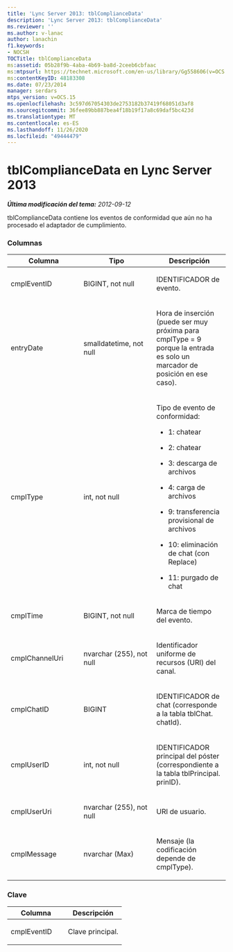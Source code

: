 ```yaml
---
title: 'Lync Server 2013: tblComplianceData'
description: 'Lync Server 2013: tblComplianceData'
ms.reviewer: ''
ms.author: v-lanac
author: lanachin
f1.keywords:
- NOCSH
TOCTitle: tblComplianceData
ms:assetid: 05b28f9b-4aba-4b69-ba8d-2ceeb6cbfaac
ms:mtpsurl: https://technet.microsoft.com/en-us/library/Gg558606(v=OCS.15)
ms:contentKeyID: 48183308
ms.date: 07/23/2014
manager: serdars
mtps_version: v=OCS.15
ms.openlocfilehash: 3c597d67054303de2753182b37419f68051d3af8
ms.sourcegitcommit: 36fee89bb887bea4f18b19f17a8c69daf5bc423d
ms.translationtype: MT
ms.contentlocale: es-ES
ms.lasthandoff: 11/26/2020
ms.locfileid: "49444479"
---
```

# <a name="tblcompliancedata-in-lync-server-2013"></a>tblComplianceData en Lync Server 2013

<div data-xmlns="http://www.w3.org/1999/xhtml">

<div class="topic" data-xmlns="http://www.w3.org/1999/xhtml" data-msxsl="urn:schemas-microsoft-com:xslt" data-cs="https://msdn.microsoft.com/">

<div data-asp="https://msdn2.microsoft.com/asp">



</div>

<div id="mainSection">

<div id="mainBody">

<span> </span>

_**Última modificación del tema:** 2012-09-12_

tblComplianceData contiene los eventos de conformidad que aún no ha procesado el adaptador de cumplimiento.

### <a name="columns"></a>Columnas

<table>
<colgroup>
<col style="width: 33%" />
<col style="width: 33%" />
<col style="width: 33%" />
</colgroup>
<thead>
<tr class="header">
<th>Columna</th>
<th>Tipo</th>
<th>Descripción</th>
</tr>
</thead>
<tbody>
<tr class="odd">
<td><p>cmplEventID</p></td>
<td><p>BIGINT, not null</p></td>
<td><p>IDENTIFICADOR de evento.</p></td>
</tr>
<tr class="even">
<td><p>entryDate</p></td>
<td><p>smalldatetime, not null</p></td>
<td><p>Hora de inserción (puede ser muy próxima para cmplType = 9 porque la entrada es solo un marcador de posición en ese caso).</p></td>
</tr>
<tr class="odd">
<td><p>cmplType</p></td>
<td><p>int, not null</p></td>
<td><p>Tipo de evento de conformidad:</p>
<ul>
<li><p>1: chatear</p></li>
<li><p>2: chatear</p></li>
<li><p>3: descarga de archivos</p></li>
<li><p>4: carga de archivos</p></li>
<li><p>9: transferencia provisional de archivos</p></li>
<li><p>10: eliminación de chat (con Replace)</p></li>
<li><p>11: purgado de chat</p></li>
</ul></td>
</tr>
<tr class="even">
<td><p>cmplTime</p></td>
<td><p>BIGINT, not null</p></td>
<td><p>Marca de tiempo del evento.</p></td>
</tr>
<tr class="odd">
<td><p>cmplChannelUri</p></td>
<td><p>nvarchar (255), not null</p></td>
<td><p>Identificador uniforme de recursos (URI) del canal.</p></td>
</tr>
<tr class="even">
<td><p>cmplChatID</p></td>
<td><p>BIGINT</p></td>
<td><p>IDENTIFICADOR de chat (corresponde a la tabla tblChat. chatId).</p></td>
</tr>
<tr class="odd">
<td><p>cmplUserID</p></td>
<td><p>int, not null</p></td>
<td><p>IDENTIFICADOR principal del póster (correspondiente a la tabla tblPrincipal. prinID).</p></td>
</tr>
<tr class="even">
<td><p>cmplUserUri</p></td>
<td><p>nvarchar (255), not null</p></td>
<td><p>URI de usuario.</p></td>
</tr>
<tr class="odd">
<td><p>cmplMessage</p></td>
<td><p>nvarchar (Max)</p></td>
<td><p>Mensaje (la codificación depende de cmplType).</p></td>
</tr>
</tbody>
</table>


### <a name="key"></a>Clave

<table>
<colgroup>
<col style="width: 50%" />
<col style="width: 50%" />
</colgroup>
<thead>
<tr class="header">
<th>Columna</th>
<th>Descripción</th>
</tr>
</thead>
<tbody>
<tr class="odd">
<td><p>cmplEventID</p></td>
<td><p>Clave principal.</p></td>
</tr>
</tbody>
</table>


</div>

<span> </span>

</div>

</div>

</div>

